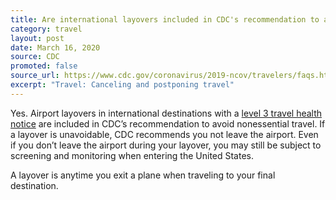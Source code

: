 ```yaml
---
title: Are international layovers included in CDC's recommendation to avoid nonessential travel?
category: travel
layout: post
date: March 16, 2020
source: CDC
promoted: false
source_url: https://www.cdc.gov/coronavirus/2019-ncov/travelers/faqs.html#canceling-postponing-travel
excerpt: "Travel: Canceling and postponing travel"
---
```


Yes. Airport layovers in international destinations with a <a href="https://www.cdc.gov/coronavirus/2019-ncov/travelers/map-and-travel-notices.html#travel-1"> level 3 travel health notice</a> are included in CDC’s recommendation to avoid nonessential travel. If a layover is unavoidable, CDC recommends you not leave the airport. Even if you don’t leave the airport during your layover, you may still be subject to screening and monitoring when entering the United States.

A layover is anytime you exit a plane when traveling to your final destination.
